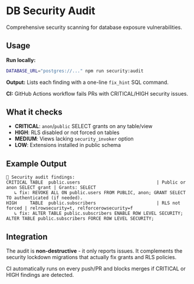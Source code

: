 # DB Security Audit

Comprehensive security scanning for database exposure vulnerabilities.

## Usage

**Run locally:**
```bash
DATABASE_URL="postgres://..." npm run security:audit
```

**Output:** Lists each finding with a one-line `fix_hint` SQL command.

**CI:** GitHub Actions workflow fails PRs with CRITICAL/HIGH security issues.

## What it checks

- **CRITICAL**: `anon`/`public` SELECT grants on any table/view
- **HIGH**: RLS disabled or not forced on tables  
- **MEDIUM**: Views lacking `security_invoker` option
- **LOW**: Extensions installed in public schema

## Example Output

```
🔎 Security audit findings:
CRITICAL TABLE  public.users                             | Public or anon SELECT grant | Grants: SELECT
   ↳ fix: REVOKE ALL ON public.users FROM PUBLIC, anon; GRANT SELECT TO authenticated (if needed).
HIGH     TABLE  public.subscribers                       | RLS not forced | relrowsecurity=t, relforcerowsecurity=f
   ↳ fix: ALTER TABLE public.subscribers ENABLE ROW LEVEL SECURITY; ALTER TABLE public.subscribers FORCE ROW LEVEL SECURITY;
```

## Integration

The audit is **non-destructive** - it only reports issues. It complements the security lockdown migrations that actually fix grants and RLS policies.

CI automatically runs on every push/PR and blocks merges if CRITICAL or HIGH findings are detected.